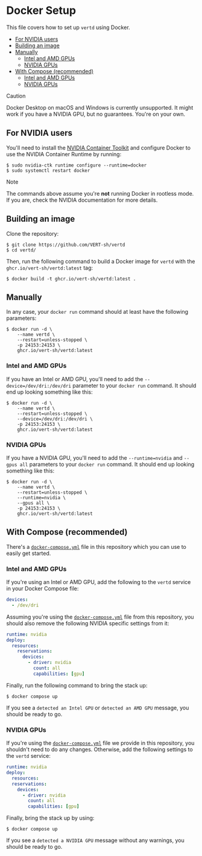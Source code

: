 # Docker Setup

This file covers how to set up `vertd` using Docker.

- [For NVIDIA users](#for-nvidia-users)
- [Building an image](#building-an-image)
- [Manually](#manually)
  - [Intel and AMD GPUs](#intel-and-amd-gpus)
  - [NVIDIA GPUs](#nvidia-gpus)
- [With Compose (recommended)](#with-compose-recommended)
  - [Intel and AMD GPUs](#intel-and-amd-gpus-1)
  - [NVIDIA GPUs](#nvidia-gpus-1)

> [!CAUTION]
> Docker Desktop on macOS and Windows is currently unsupported.
> It might work if you have a NVIDIA GPU, but no guarantees. You're on your own.

## For NVIDIA users

You'll need to install the [NVIDIA Container Toolkit](https://docs.nvidia.com/datacenter/cloud-native/container-toolkit/latest/install-guide.html) and configure Docker to use the NVIDIA Container Runtime by running:

```shell
$ sudo nvidia-ctk runtime configure --runtime=docker
$ sudo systemctl restart docker
```

> [!NOTE]  
> The commands above assume you're **not** running Docker in rootless mode. If you are, check the NVIDIA documentation for more details.

## Building an image

Clone the repository:

```shell
$ git clone https://github.com/VERT-sh/vertd
$ cd vertd/
```

Then, run the following command to build a Docker image for `vertd` with the `ghcr.io/vert-sh/vertd:latest` tag:

```shell
$ docker build -t ghcr.io/vert-sh/vertd:latest .
```

## Manually

In any case, your `docker run` command should at least have the following parameters:

```shell
$ docker run -d \
    --name vertd \
    --restart=unless-stopped \
    -p 24153:24153 \
    ghcr.io/vert-sh/vertd:latest
```

### Intel and AMD GPUs

If you have an Intel or AMD GPU, you'll need to add the `--device=/dev/dri:/dev/dri` parameter to your `docker run` command. It should end up looking something like this:

```shell
$ docker run -d \
    --name vertd \
    --restart=unless-stopped \
    --device=/dev/dri:/dev/dri \
    -p 24153:24153 \
    ghcr.io/vert-sh/vertd:latest
```

### NVIDIA GPUs

If you have a NVIDIA GPU, you'll need to add the `--runtime=nvidia` and `--gpus all` parameters to your `docker run` command. It should end up looking something like this:

```shell
$ docker run -d \
    --name vertd \
    --restart=unless-stopped \
    --runtime=nvidia \
    --gpus all \
    -p 24153:24153 \
    ghcr.io/vert-sh/vertd:latest
```

## With Compose (recommended)

There's a [`docker-compose.yml`](../docker-compose.yml) file in this repository which you can use to easily get started.

### Intel and AMD GPUs

If you're using an Intel or AMD GPU, add the following to the `vertd` service in your Docker Compose file:

```yaml
devices:
  - /dev/dri
```

Assuming you're using the [`docker-compose.yml`](../docker-compose.yml) file from this repository, you should also remove the following NVIDIA specific settings from it:

```yaml
runtime: nvidia
deploy:
  resources:
    reservations:
      devices:
        - driver: nvidia
          count: all
          capabilities: [gpu]
```

Finally, run the following command to bring the stack up:

```shell
$ docker compose up
```

If you see a `detected an Intel GPU` or `detected an AMD GPU` message, you should be ready to go.

### NVIDIA GPUs

If you're using the [`docker-compose.yml`](../docker-compose.yml) file we provide in this repository, you shouldn't need to do any changes. Otherwise, add the following settings to the `vertd` service:

```yaml
runtime: nvidia
deploy:
  resources:
  reservations:
    devices:
      - driver: nvidia
        count: all
        capabilities: [gpu]
```

Finally, bring the stack up by using:

```shell
$ docker compose up
```

If you see a `detected a NVIDIA GPU` message without any warnings, you should be ready to go.
